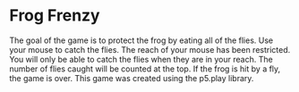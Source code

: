 # Frog Frenzy

The goal of the game is to protect the frog by eating all of the flies. Use your mouse to catch the flies. The reach of your mouse has been restricted. You will only be able to catch the flies when they are in your reach. The number of flies caught will be counted at the top. If the frog is hit by a fly, the game is over. This game was created using the p5.play library. 
